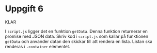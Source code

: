 # Uppgift 6
KLAR

I `script.js` ligger det en funktion `getData`. Denna funktion returnerar en promise med JSON data. Skriv kod i `script.js` som kallar på funktionen `getData` och använder datan den skickar till att rendera en lista. Listan ska renderas i `.container` elementet.
